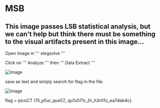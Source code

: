 # MSB

## This image passes LSB statistical analysis, but we can't help but think there must be something to the visual artifacts present in this image...

Open image in ''' stegsolve '''

Click on ''' Analyze ''' then ''' Data Extract '''

![image](https://github.com/user-attachments/assets/377bc538-ed3d-43a7-ab4f-a01d1dbb29f7)

save as text and simply search for flag in the file.

![image](https://github.com/user-attachments/assets/8611ef85-8266-49bb-82ef-44bbe7e2a4ce)


flag = picoCT {15_y0ur_que57_ qu1x071c_0r_h3r01c_ea7deb4c}
